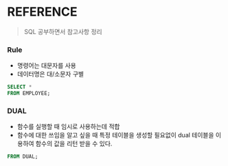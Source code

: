 # REFERENCE

> SQL 공부하면서 참고사항 정리 



### Rule

- 명령어는 대문자를 사용
- 데이터명은 대/소문자 구별

```sql
SELECT * 
FROM EMPLOYEE;
```



### DUAL

- 함수를 실행할 때 임시로 사용하는데 적합
- 함수에 대한 쓰임을 알고 싶을 때 특정 테이블을 생성할 필요없이 dual 테이블을 이용하여 함수의 값을  리턴 받을 수 있다.

```SQL
FROM DUAL;
```

